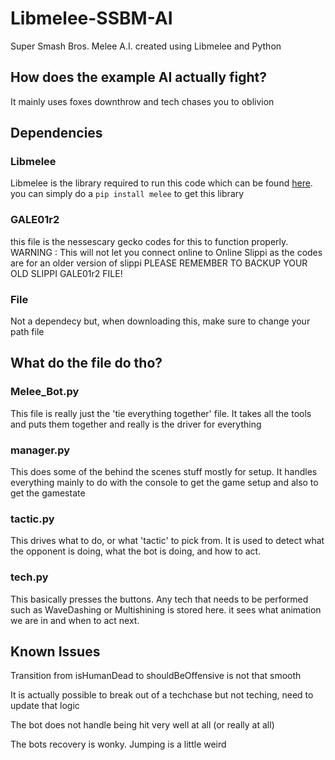 # Libmelee-SSBM-AI
Super Smash Bros. Melee A.I. created using Libmelee and Python

## How does the example AI actually fight?
It mainly uses foxes downthrow and tech chases you to oblivion

## Dependencies
### Libmelee
Libmelee is the library required to run this code which can be found [here](https://github.com/altf4/libmelee). you can simply do a ```pip install melee``` to get this library
### GALE01r2
this file is the nessescary gecko codes for this to function properly. WARNING : This will not let you connect online to Online Slippi as the codes are for an older version of slippi
PLEASE REMEMBER TO BACKUP YOUR OLD SLIPPI GALE01r2 FILE!
### File
Not a dependecy but, when downloading this, make sure to change your path file

## What do the file do tho?
### Melee_Bot.py
This file is really just the 'tie everything together' file. It takes all the tools and puts them together and really is the driver for everything
### manager.py
This does some of the behind the scenes stuff mostly for setup. It handles everything mainly to do with the console to get the game setup and also to get the gamestate
### tactic.py
This drives what to do, or what 'tactic' to pick from. It is used to detect what the opponent is doing, what the bot is doing, and how to act.
### tech.py
This basically presses the buttons. Any tech that needs to be performed such as WaveDashing or Multishining is stored here. it sees what animation we are in and when to act next.

## Known Issues
Transition from isHumanDead to shouldBeOffensive is not that smooth

It is actually possible to break out of a techchase but not teching, need to update that logic

The bot does not handle being hit very well at all (or really at all)

The bots recovery is wonky. Jumping is a little weird
